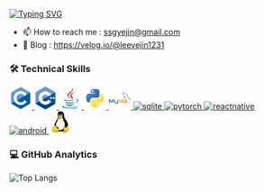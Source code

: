 [![Typing SVG](https://readme-typing-svg.herokuapp.com?color=%23C996F7&size=25&lines=+Hello+👋+leeyejin's+github)](https://git.io/typing-svg)

- 📫 How to reach me : ssgyejin@gmail.com
- 📝 Blog : https://velog.io/@leeyejin1231

<h3 align="left">🛠 Technical Skills</h3>
<p align="left">
  <a href="https://www.cprogramming.com/" target="_blank"> <img src="https://raw.githubusercontent.com/devicons/devicon/master/icons/c/c-original.svg" alt="c" width="40" height="40"/> </a> 
  <a href="https://www.w3schools.com/cpp/" target="_blank"> <img src="https://raw.githubusercontent.com/devicons/devicon/master/icons/cplusplus/cplusplus-original.svg" alt="cplusplus" width="40" height="40"/> </a>
  <a href="https://www.java.com" target="_blank"> <img src="https://raw.githubusercontent.com/devicons/devicon/master/icons/java/java-original.svg" alt="java" width="40" height="40"/> </a>
  <a href="https://www.python.org" target="_blank"> <img src="https://raw.githubusercontent.com/devicons/devicon/master/icons/python/python-original.svg" alt="python" width="40" height="40"/> </a>
<!--   <a href="https://www.w3.org/html/" target="_blank"> <img src="https://images.velog.io/images/leeyejin1231/post/37ca72f1-26c7-49b2-b583-439b4cec1d19/html-1.svg" alt="html5" width="40" height="40"/> </a>
  <a href="https://www.w3schools.com/css/" target="_blank"> <img src="https://images.velog.io/images/leeyejin1231/post/d68f8952-d140-4d5f-a0ab-d8ff8ce52166/css-3.svg" alt="css3" width="40" height="40"/> </a>    
  <a href="https://www.typescriptlang.org/" target="_blank"> <img src="https://images.velog.io/images/leeyejin1231/post/f9c76949-331a-4967-8685-9b3826d0c634/typescript.svg" alt="typescript" width="40" height="40"/> </a> -->
  <a href="https://www.mysql.com/" target="_blank"> <img src="https://raw.githubusercontent.com/devicons/devicon/master/icons/mysql/mysql-original-wordmark.svg" alt="mysql" width="40" height="40"/> </a>  
  <a href="https://www.sqlite.org/index.html" target="_blank"> <img src="https://upload.wikimedia.org/wikipedia/commons/9/97/Sqlite-square-icon.svg" alt="sqlite" width="40" height="40"/> </a>
  <a href="https://pytorch.org/" target="_blank"> <img src="https://upload.wikimedia.org/wikipedia/commons/1/10/PyTorch_logo_icon.svg" alt="pytorch" width="40" height="40"/> </a>
  <a href="https://reactnative.dev/" target"_blank"> <img src="https://images.velog.io/images/leeyejin1231/post/44da66f1-0fb0-41d5-aa67-fe49dc2abbd3/react-native-1.svg" alt="reactnative" width="40" height="45"/> </a>
 <a href="https://developer.android.com/?hl=ko" target="_blank"> <img src="https://images.velog.io/images/leeyejin1231/post/5410ffc3-e0ea-4f5c-8165-c2408c52be6a/android-logomark.svg" alt="android" width="40" height="40/> </a>
 <a href="https://www.linux.org/" target="_blank"> <img src="https://raw.githubusercontent.com/devicons/devicon/master/icons/linux/linux-original.svg" alt="linux" width="40" height="40"/> </a>
</p>



<h3 align="left">💻 GitHub Analytics</h3>

<!-- ![Anurag's GitHub stats](https://github-readme-stats.vercel.app/api?username=leeyejin1231&show_icons=true&theme=dracula)-->

![Top Langs](https://github-readme-stats.vercel.app/api/top-langs/?username=leeyejin1231&langs_count=8&hide=&layout=compact&theme=dracula)
